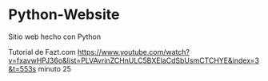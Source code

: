 # Python-Website
Sitio web hecho con Python

Tutorial de Fazt.com
https://www.youtube.com/watch?v=fxavwHPJ36o&list=PLVAvrinZCHnULC5BXElaCdSbUsmCTCHYE&index=3&t=553s
minuto 25
